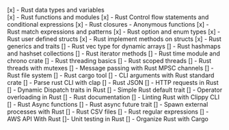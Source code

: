 [x] - Rust data types and variables <br/>
[x] - Rust functions and modules
[x] - Rust Control flow statements and conditional expressions
[x] - Rust closures - Anonymous functions
[x] - Rust match expressions and patterns
[x] - Rust option and enum types
[x] - Rust user defined structs
[x] - Rust implement methods on structs
[x] - Rust generics and traits
[] - Rust vec type for dynamic arrays
[] - Rust hashmaps and hashset collections
[] - Rust iterator methods
[] - Rust time module and chrono crate
[] - Rust threading basics
[] - Rust scoped threads
[] - Rust threads with mutexes
[] - Message passing with Rust MPSC channels
[] - Rust file system
[] - Rust cargo tool
[] - CLI arguments with Rust standard crate
[] - Parse rust CLI with clap
[] - Rust JSON
[] - HTTP requests in Rust
[] - Dynamic Dispatch traits in Rust
[] - Simple Rust default trait
[] - Operator overloading in Rust
[] - Rust documentation
[] - Linting Rust with Clippy CLI
[] - Rust Async functions
[] - Rust async future trait
[] - Spawn external processes with Rust
[] - Rust CSV files
[] - Rust regular expressions
[] - AWS API With Rust
[]- Unit testing in Rust
[] - Organize Rust with Cargo
